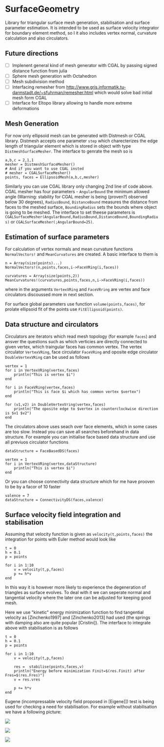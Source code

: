 # SurfaceGeometry

Library for triangular surface mesh generation, stabilisation and surface parameter estimation. It is intended to be used as surface velocity integrator for boundary element method, so I it also includes vertex normal, curvature calculation and also circulators. 

## Future directions

- [ ] Implenent general kind of mesh generator with CGAL by passing signed distance function from julia 
- [ ] Sphere mesh generation with Octahedron
- [ ] Mesh subdivision method
- [ ] Interfacing remesher from http://www.gris.informatik.tu-darmstadt.de/~sfuhrman/remesher.html which would solve bad initial mesh form CGAL
- [ ] Interface for Eltopo library allowing to handle more extreme deformations

## Mesh Generation

For now only ellipsoid mesh can be generated with Distmesh or CGAL library. Distmesh accepts one parameter `step` which charecterizes the edge length of triangular element which is stored in object with type `DistmeshSurfaceMesher`. The interface to genrate the mesh so is
```
a,b,c = 2,1,1
mesher = DistmeshSurfaceMesher()
# And if you want to use CGAL insted
# mesher = CGALSurfaceMesher()
points, faces = EllipsoidMesh(a,b,c,mesher)
```
Similarly you can use CGAL library only changing 2nd line of code above. CGAL mesher has four parameters - `AngularBound` the minimum allowed angle (Warning: stability for CGAL mesher is being (proven?) observed below 30 degrees), `RadiusBound`, `DistanceBound` measures the distance from faces to the meshed surface, `BoundingRadius` sets the bounds where object is going to be meshed. The interface to set theese parameters is `CGALSurfaceMesher(AngularBound,RadiusBound,DistanceBound,BoundingRadius)` or `CGALSurfaceMesher(;AngularBound=25)`. 

## Estimation of surface parameters

For calculation of vertex normals and mean curvature functions `NormalVectors!` and `MeanCurvatures` are created. A basic interface to them is
```
n = Array(size(points)...)
NormalVectors!(n,points,faces,i->FaceVRing(i,faces))

curvatures = Array(size(points,2))
MeanCurvatures!(curvatures,points,faces,n,i->FaceVRing(i,faces))
```
where in the arguments `VertexVRing` and `FaceVRring` are vertex and face circulators discoussed more in next section. 

For surface global parameters use function `volume(points,faces)`, for prolate ellipsoid fit of the points use `FitEllipsoid(points)`.

## Data structure and circulators

Circulators are iterators which read mesh topology (for example `faces`) and ansver the questions such as which verticies are directly connected to given vertex, which traingular faces has common vertex. The vertex circulator `VertexVRing`, face circulator `FaceVRing` and oposite edge circulator `DoubleVertexVRing` can be used as follows
```
vertex = 1
for i in VertexVRing(vertex,faces)
    println("This is vertex $i")
end

for i in FaceVRing(vertex,faces)
    println("This is face $i which has common vertex $vertex")
end

for (v1,v2) in DoubleVertexVring(vertex,faces)
    println("The oposite edge to $vertex in counterclockwise direction is $v1 $v2")
end 
```

The circulators above uses seach over face elements, which in some cases are too slow. Instead you can save all searches beforehand in data structure. For example you can initialise face based data structure and use all previuos circulator functions
```
dataStructure = FaceBasedDS(faces)

vertex = 1
for i in VertexVRing(vertex,dataStructure)
    println("This is vertex $i")
end
```
Or you can choose connectivity data structure which for me have prooven to be by a facor of 10 faster
```
valence = 7
dataStructure = ConnectivityDS(faces,valence)
```

## Surface velocity field integration and stabilisation

Assuming that velocity function is given as `velocity(t,points,faces)` the integration for points with Euler method would look like
```
t = 0
h = 0.1
p = points

for i in 1:10
    v = velocity(t,p,faces)
    p += h*v
end 
```
In this way it is however more likely to experience the degeneration of triangles as surface evolves. To deal with it we can seperate normal and tangential velocity where the later one can be adjusted for keeping good mesh.

Here we use "kinetic" energy minimization function to find tangential velocity as [Zinchenko1997] and [Zinchenko2013] had used (the springs with damping also are quite popular [Cristini]). The interface to integrate above with stabilisation is as follows
```
t = 0
h = 0.1
p = points

for i in 1:10
    v = velocity(t,p,faces)

    res =  stabilise(points,faces,v)
    println("Energy before minimization Finit=$(res.Finit) after Fres=$(res.Fres)")
    v = res.vres
    
    p += h*v
end 
```

Eugene (incompressable velocity field proposed in [Eigene]]) test is being used for checking a need for stabilisation. For example without stabilisation we have a following picture:

![](https://raw.githubusercontent.com/akels/SurfaceGeometry.jl/master/img/OriginalField.gif)

![](https://raw.githubusercontent.com/akels/SurfaceGeometry.jl/master/img/NormalField.gif)

![](https://github.com/akels/SurfaceGeometry.jl/blob/master/img/StabilisedField.gif)

